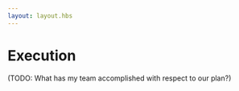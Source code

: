 ```yaml
---
layout: layout.hbs
---
```


# Execution

(TODO: What has my team accomplished with respect to our plan?)

